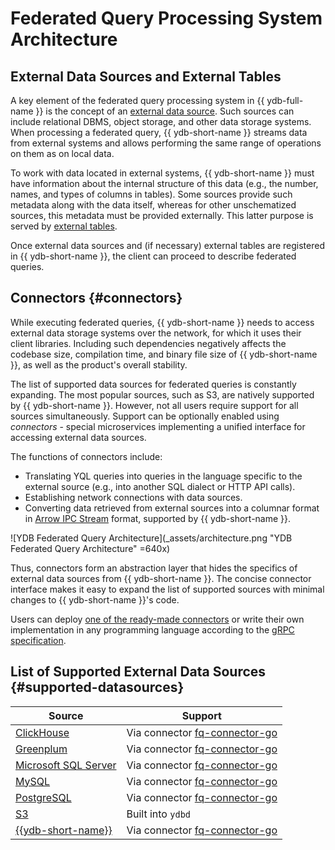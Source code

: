 # Federated Query Processing System Architecture

## External Data Sources and External Tables

A key element of the federated query processing system in {{ ydb-full-name }} is the concept of an [external data source](../datamodel/external_data_source.md). Such sources can include relational DBMS, object storage, and other data storage systems. When processing a federated query, {{ ydb-short-name }} streams data from external systems and allows performing the same range of operations on them as on local data.

To work with data located in external systems, {{ ydb-short-name }} must have information about the internal structure of this data (e.g., the number, names, and types of columns in tables). Some sources provide such metadata along with the data itself, whereas for other unschematized sources, this metadata must be provided externally. This latter purpose is served by [external tables](../datamodel/external_table.md).

Once external data sources and (if necessary) external tables are registered in {{ ydb-short-name }}, the client can proceed to describe federated queries.

## Connectors {#connectors}

While executing federated queries, {{ ydb-short-name }} needs to access external data storage systems over the network, for which it uses their client libraries. Including such dependencies negatively affects the codebase size, compilation time, and binary file size of {{ ydb-short-name }}, as well as the product's overall stability.

The list of supported data sources for federated queries is constantly expanding. The most popular sources, such as S3, are natively supported by {{ ydb-short-name }}. However, not all users require support for all sources simultaneously. Support can be optionally enabled using _connectors_ - special microservices implementing a unified interface for accessing external data sources.

The functions of connectors include:

* Translating YQL queries into queries in the language specific to the external source (e.g., into another SQL dialect or HTTP API calls).
* Establishing network connections with data sources.
* Converting data retrieved from external sources into a columnar format in [Arrow IPC Stream](https://arrow.apache.org/docs/format/Columnar.html#serialization-and-interprocess-communication-ipc) format, supported by {{ ydb-short-name }}.

![YDB Federated Query Architecture](_assets/architecture.png "YDB Federated Query Architecture" =640x)

Thus, connectors form an abstraction layer that hides the specifics of external data sources from {{ ydb-short-name }}. The concise connector interface makes it easy to expand the list of supported sources with minimal changes to {{ ydb-short-name }}'s code.

Users can deploy [one of the ready-made connectors](../../devops/manual/federated-queries/connector-deployment.md) or write their own implementation in any programming language according to the [gRPC specification](https://github.com/ydb-platform/ydb/tree/main/ydb/library/yql/providers/generic/connector/api).

## List of Supported External Data Sources {#supported-datasources}

| Source | Support |
|--------|---------|
| [ClickHouse](https://clickhouse.com/) | Via connector [fq-connector-go](../../devops/manual/federated-queries/connector-deployment.md#fq-connector-go) |
| [Greenplum](https://www.greenplum.org/) | Via connector [fq-connector-go](../../devops/manual/federated-queries/connector-deployment.md#fq-connector-go) |
| [Microsoft SQL Server](https://learn.microsoft.com/en-us/sql/?view=sql-server-ver16) | Via connector [fq-connector-go](../../devops/manual/federated-queries/connector-deployment.md#fq-connector-go) |
| [MySQL](https://www.mysql.com/) | Via connector [fq-connector-go](../../devops/manual/federated-queries/connector-deployment.md#fq-connector-go) |
| [PostgreSQL](https://www.postgresql.org/) | Via connector [fq-connector-go](../../devops/manual/federated-queries/connector-deployment.md#fq-connector-go) |
| [S3](https://aws.amazon.com/s3/) | Built into `ydbd` |
| [{{ydb-short-name}}](https://ydb.tech/) | Via connector [fq-connector-go](../../devops/manual/federated-queries/connector-deployment.md#fq-connector-go) |

